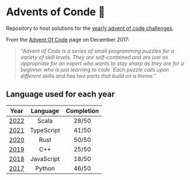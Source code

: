 # Advents of Conde 🎄

Repository to host solutions for the [yearly advent of code challenges](https://adventofcode.com/events).

From the [Advent Of Code](https://adventofcode.com/about) page on December 2017:

> *"Advent of Code is a series of small programming puzzles for a variety of skill levels. They are self-contained and are just as appropriate for an expert who wants to stay sharp as they are for a beginner who is just learning to code. Each puzzle calls upon different skills and has two parts that build on a theme."*

## Language used for each year

|                 Year                  |  Language  | Completion |
| :-----------------------------------: | :--------: |:----------:|
| [2022](https://adventofcode.com/2022) |   Scala    |   28/50    |
| [2021](https://adventofcode.com/2021) | TypeScript |   41/50    |
| [2020](https://adventofcode.com/2020) |    Rust    |   50/50    |
| [2019](https://adventofcode.com/2019) |    C++     |   25/50    |
| [2018](https://adventofcode.com/2018) | JavaScript |   18/50    |
| [2017](https://adventofcode.com/2017) |   Python   |   46/50    |
